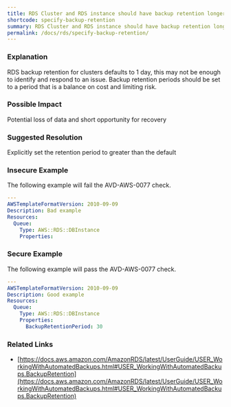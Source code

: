 ```yaml
---
title: RDS Cluster and RDS instance should have backup retention longer than default 1 day
shortcode: specify-backup-retention
summary: RDS Cluster and RDS instance should have backup retention longer than default 1 day 
permalink: /docs/rds/specify-backup-retention/
---
```


### Explanation

RDS backup retention for clusters defaults to 1 day, this may not be enough to identify and respond to an issue. Backup retention periods should be set to a period that is a balance on cost and limiting risk.

### Possible Impact
Potential loss of data and short opportunity for recovery

### Suggested Resolution
Explicitly set the retention period to greater than the default


### Insecure Example

The following example will fail the AVD-AWS-0077 check.

```yaml
---
AWSTemplateFormatVersion: 2010-09-09
Description: Bad example
Resources:
  Queue:
    Type: AWS::RDS::DBInstance
    Properties:


```



### Secure Example

The following example will pass the AVD-AWS-0077 check.

```yaml
---
AWSTemplateFormatVersion: 2010-09-09
Description: Good example
Resources:
  Queue:
    Type: AWS::RDS::DBInstance
    Properties:
      BackupRetentionPeriod: 30


```




### Related Links


- [https://docs.aws.amazon.com/AmazonRDS/latest/UserGuide/USER_WorkingWithAutomatedBackups.html#USER_WorkingWithAutomatedBackups.BackupRetention](https://docs.aws.amazon.com/AmazonRDS/latest/UserGuide/USER_WorkingWithAutomatedBackups.html#USER_WorkingWithAutomatedBackups.BackupRetention)



